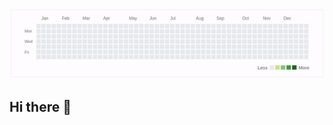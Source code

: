 <img src="https://github.com/DrayerSivertsen/drayersivertsen/blob/Projects/images/github_name.gif"></img>


<h2>Hi there 👋</h2>


